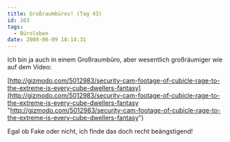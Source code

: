 ```yaml
---
title: Großraumbüros! (Tag 43)
id: 163
tags:
  - Büroleben
date: 2008-06-09 18:14:31
---
```


Ich bin ja auch in einem Großraumbüro, aber wesentlich großräumiger wie auf dem Video:

[http://gizmodo.com/5012983/security-cam-footage-of-cubicle-rage-to-the-extreme-is-every-cube-dwellers-fantasy](http://gizmodo.com/5012983/security-cam-footage-of-cubicle-rage-to-the-extreme-is-every-cube-dwellers-fantasy "http://gizmodo.com/5012983/security-cam-footage-of-cubicle-rage-to-the-extreme-is-every-cube-dwellers-fantasy")

Egal ob Fake oder nicht, ich finde das doch recht beängstigend!